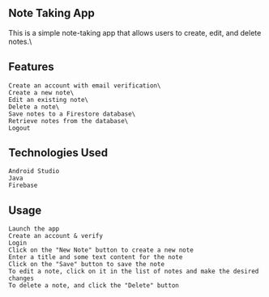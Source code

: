 ## Note Taking App

This is a simple note-taking app that allows users to create, edit, and delete notes.\

## Features
    Create an account with email verification\
    Create a new note\
    Edit an existing note\
    Delete a note\
    Save notes to a Firestore database\
    Retrieve notes from the database\
    Logout
    
## Technologies Used

    Android Studio
    Java
    Firebase

## Usage

    Launch the app
    Create an account & verify
    Login
    Click on the "New Note" button to create a new note
    Enter a title and some text content for the note
    Click on the "Save" button to save the note
    To edit a note, click on it in the list of notes and make the desired changes
    To delete a note, and click the "Delete" button
